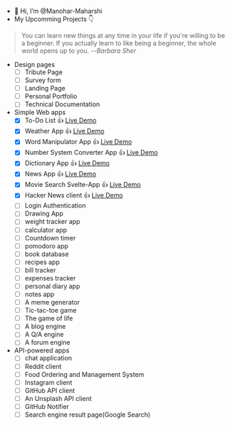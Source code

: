 - 👋 Hi, I’m @Manohar-Maharshi
- My Upcomming Projects 👇

> You can learn new things at any time in your life if you're willing to be a beginner. If you actually learn to like being a beginner, the whole world opens up to you.  --_Barbara Sher_

* Design pages
	- [ ] Tribute Page
	- [ ] Survey form
	- [ ] Landing Page
	- [ ] Personal Portfolio
	- [ ] Technical Documentation

* Simple Web apps
    - [x] To-Do List 👍  [Live Demo](https://todo-webapplication.netlify.app)
    - [x] Weather App 👍  [Live Demo](https://open-weather-application.netlify.app)
    - [x] Word Manipulator App 👍 [Live Demo](https://word-manipulator-app.netlify.app)
    - [x] Number System Converter App 👍 [Live Demo](https://number-system-converter-app.netlify.app)
    - [x] Dictionary App 👍 [Live Demo](https://minimal-dictionary-app.netlify.app)
    - [x] News App 👍 [Live Demo](https://news-now-app.netlify.app)
    - [x] Movie Search Svelte-App 👍 [Live Demo](https://movie-search-svelte-app.netlify.app)
    - [x] Hacker News client 👍 [Live Demo](https://hacker-news-live-svelte-app.netlify.app)
    - [ ] Login Authentication
    - [ ] Drawing App
    - [ ] weight tracker app
    - [ ] calculator app
    - [ ] Countdown timer
    - [ ] pomodoro app
    - [ ] book database
    - [ ] recipes app
    - [ ] bill tracker
    - [ ] expenses tracker
    - [ ] personal diary app
    - [ ] notes app
    - [ ] A meme generator
    - [ ] Tic-tac-toe game
    - [ ] The game of life
    - [ ] A blog engine
    - [ ] A Q/A engine
    - [ ] A forum engine

* API-powered apps
    - [ ] chat application
    - [ ] Reddit client
    - [ ] Food Ordering and Management System
    - [ ] Instagram client
    - [ ] GitHub API client
    - [ ] An Unsplash API client
    - [ ] GitHub Notifier
    - [ ] Search engine result page(Google Search)
